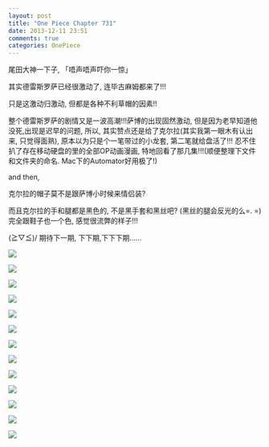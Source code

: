 ```yaml
---
layout: post
title: "One Piece Chapter 731"
date: 2013-12-11 23:51
comments: true
categories: OnePiece
---
```


尾田大神一下子,  「唔声唔声吓你一惊」

其实德雷斯罗萨已经很激动了, 连毕古麻姆都来了!!! 

只是这激动归激动, 但都是各种不利草帽的因素!!

整个德雷斯罗萨的剧情又是一波高潮!!!萨博的出现固然激动, 但是因为老早知道他没死,出现是迟早的问题, 所以, 其实赞点还是给了克尔拉(其实我第一眼木有认出来, 只觉得面熟),  原本以为只是个一笔带过的小龙套, 第二笔就给盘活了!!! 忍不住扒了存在移动硬盘的里的全部OP动画漫画, 特地回看了那几集!!!(顺便整理下文件和文件夹的命名. Mac下的Automator好用极了!)

and then, 

克尔拉的帽子莫不是跟萨博小时候来情侣装?

而且克尔拉的手和腿都是黑色的, 不是黑手套和黑丝吧? (黑丝的腿会反光的么=.  =) 完全跟鞋子也一个色, 感觉很流弊的样子!!!

\(≧▽≦)/ 期待下一期, 下下期,下下下期......

![](http://ww2.sinaimg.cn/mw690/62fdd4d5gw1ebg7w0twqoj20hi0owdm0.jpg)

<!--more-->

![](http://ww1.sinaimg.cn/mw690/62fdd4d5jw9ebgqeaiddwj20n00yh4bm.jpg)

![](http://ww1.sinaimg.cn/mw690/62fdd4d5jw9ebgqfadzqrj20le0ymn8w.jpg)

![](http://ww2.sinaimg.cn/mw690/62fdd4d5jw9ebgqiijfbzj20ls0y7aos.jpg)

![](http://ww2.sinaimg.cn/mw690/62fdd4d5gw1ebg7qetv2wj21400p0q7e.jpg)

![](http://ww4.sinaimg.cn/mw690/62fdd4d5gw1ebg7qsm9puj21400p0aeo.jpg)

![](http://ww4.sinaimg.cn/mw690/62fdd4d5jw9ebgqk3p73pj20ma0ybh06.jpg)

![](http://ww3.sinaimg.cn/mw690/62fdd4d5gw1ebg7rli417j21400p0q6q.jpg)

![](http://ww2.sinaimg.cn/mw690/62fdd4d5gw1ebg7s3jv9bj21400p0q7o.jpg)

![](http://ww1.sinaimg.cn/mw690/62fdd4d5gw1ebg7t3ewhij21400p0gql.jpg)

![](http://ww2.sinaimg.cn/mw690/62fdd4d5jw9ebgqmsx74aj20m60yjanj.jpg)

![](http://ww3.sinaimg.cn/mw690/62fdd4d5jw9ebgqnmaw9tj20m80y51at.jpg)

![](http://ww3.sinaimg.cn/mw690/62fdd4d5jw9ebgqoxjjqgj20me0y54di.jpg)

